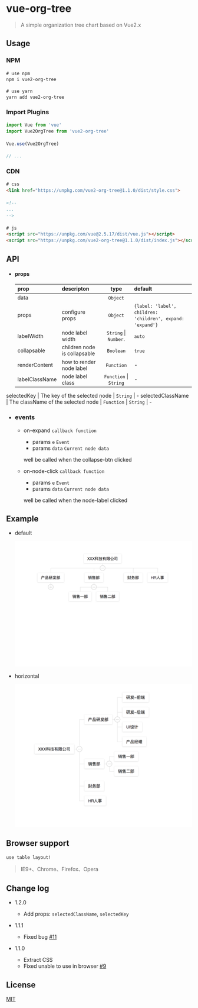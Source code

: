 # vue-org-tree

> A simple organization tree chart based on Vue2.x

## Usage

### NPM

```
# use npm
npm i vue2-org-tree

# use yarn
yarn add vue2-org-tree
```
### Import Plugins

``` js
import Vue from 'vue'
import Vue2OrgTree from 'vue2-org-tree'

Vue.use(Vue2OrgTree)

// ...
```

### CDN

``` html
# css
<link href="https://unpkg.com/vue2-org-tree@1.1.0/dist/style.css">

<!--
...
-->

# js
<script src="https://unpkg.com/vue@2.5.17/dist/vue.js"></script>
<script src="https://unpkg.com/vue2-org-tree@1.1.0/dist/index.js"></script>
```


## API

  * #### props


	prop              | descripton                     | type                   | default
	------------------|--------------------------------|:----------------------:|---------------------
	data              |                                | `Object`               |
	props             |  configure props               | `Object`               | `{label: 'label', children: 'children', expand: 'expand'}`
	labelWidth        |  node label width              | `String` \| `Number`.  | `auto`
	collapsable       | children node is collapsable   | `Boolean`              | `true`
	renderContent     | how to render node label       | `Function`             |     -
	labelClassName    | node label class               | `Function` \| `String` |     -
  selectedKey       | The key of the selected node   | `String`               |     -
  selectedClassName | The className of the selected node | `Function` \| `String` |     -


  * ### events

    - on-expand `callback function`

      - params `e` `Event`
      - params `data` `Current node data`

      well be called when the collapse-btn clicked


    - on-node-click `callback function`

      - params `e` `Event`
      - params `data` `Current node data`

      well be called when the node-label clicked



## Example

- default

  ![default](./images/default.png)

- horizontal

  ![horizontal](./images/horizontal.png)

## Browser support

    use table layout!

> IE9+、Chrome、Firefox、Opera

## Change log

  - 1.2.0

    * Add props: `selectedClassName`, `selectedKey`

  - 1.1.1

    * Fixed bug [#11](https://github.com/hukaibaihu/vue-org-tree/issues/9)

  - 1.1.0

    * Extract CSS
    * Fixed unable to use in browser [#9](https://github.com/hukaibaihu/vue-org-tree/issues/9)

## License
[MIT](http://opensource.org/licenses/MIT)
